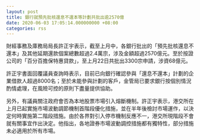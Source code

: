 ```yaml
---
layout: post
title: 銀行就預先批核還息不還本等計劃共批出逾2570億
date: 2020-06-03 17:05:14.000000000 +08:00
categories: rss
---
```


財經事務及庫務局局長許正宇表示，截至上月中，各銀行批出的「預先批核還息不還本」及其他延期還款個案總數超過2.4萬宗，涉及金額超過2570億元。至於按證公司的「百分百擔保特惠貸款」，至上月22日共批出3300宗申請，涉資68億元。
 
許正宇書面回覆議員查詢時表示，目前已向銀行確認參與「還息不還本」計劃的企業借款人超過8000名；至於未能參與計劃的客戶，金管局已要求銀行按個別情況酌情處理，在風險可控的原則下盡量提供協助。
 
另外，有議員關注政府會否為本地股票市場引入熔斷機制。許正宇表示，港交所在上月已起實施市場波動調節機制首階段優化措施，並在半年後檢討市場運作，以決定何時實施第二階段措施。由於各界對引入停市機制反應不一，港交所現階段不會就有關事宜作出決定。他指出，各地證券市場波動調控措施都有獨特性，部分措施未必適用於所有市場。
